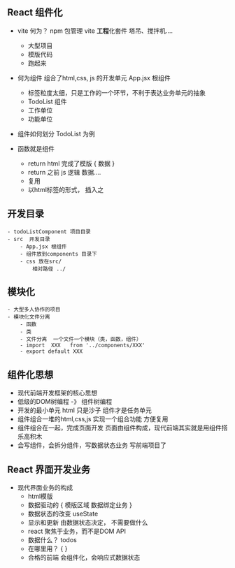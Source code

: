 ## React 组件化

- vite 何为？
npm 包管理 
    vite **工程**化套件  塔吊、搅拌机....
    - 大型项目 
    - 模版代码 
    - 跑起来

- 何为组件
    组合了html,css, js 的开发单元 
    App.jsx 根组件
    - 标签粒度太细，只是工作的一个环节，不利于表达业务单元的抽象 
    - TodoList 组件
    - 工作单位 
    - 功能单位 
- 组件如何划分 TodoList 为例
- 函数就是组件
    - return html  完成了模版 { 数据  }
    - return 之前 js 逻辑 数据....
    - 复用 
    - 以html标签的形式， 插入之 

## 开发目录
    - todoListComponent 项目目录
    - src  开发目录
        - App.jsx 根组件
        - 组件放到components 目录下
        - css 放在src/ 
            相对路径 ../

## 模块化
    - 大型多人协作的项目 
    - 模块化文件分离
        - 函数 
        - 类
        - 文件分离  一个文件一个模块（类，函数，组件）
        - import  XXX   from '../components/XXX'
        - export default XXX

## 组件化思想
- 现代前端开发框架的核心思想
- 低级的DOM树编程 -》 组件树编程
- 开发的最小单元
    html 只是沙子
    组件才是任务单元
- 组件组合一堆的html,css,js 实现一个组合功能
    方便复用
- 组件组合在一起，完成页面开发
    页面由组件构成，现代前端其实就是用组件搭乐高积木
- 会写组件，会拆分组件，写数据状态业务 写前端项目了 

## React 界面开发业务
- 现代界面业务的构成 
    - html模版
    - 数据驱动的  {  模版区域  数据绑定业务 }
    - 数据状态的改变 useState
    - 显示和更新 由数据状态决定， 不需要做什么
    - react 聚焦于业务，而不是DOM API
    - 数据什么？ todos 
    - 在哪里用？ {  }
    - 合格的前端 会组件化，会响应式数据状态